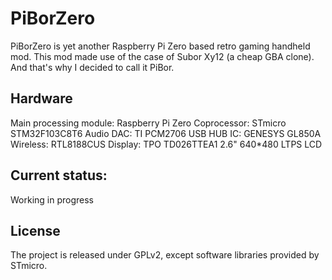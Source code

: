PiBorZero
=========

PiBorZero is yet another Raspberry Pi Zero based retro gaming handheld mod. This mod made use of the case of Subor Xy12 (a cheap GBA clone). And that's why I decided to call it PiBor.

## Hardware

Main processing module: Raspberry Pi Zero
Coprocessor: STmicro STM32F103C8T6
Audio DAC: TI PCM2706
USB HUB IC: GENESYS GL850A
Wireless: RTL8188CUS
Display: TPO TD026TTEA1 2.6" 640*480 LTPS LCD

## Current status:

Working in progress

## License

The project is released under GPLv2, except software libraries provided by STmicro.
